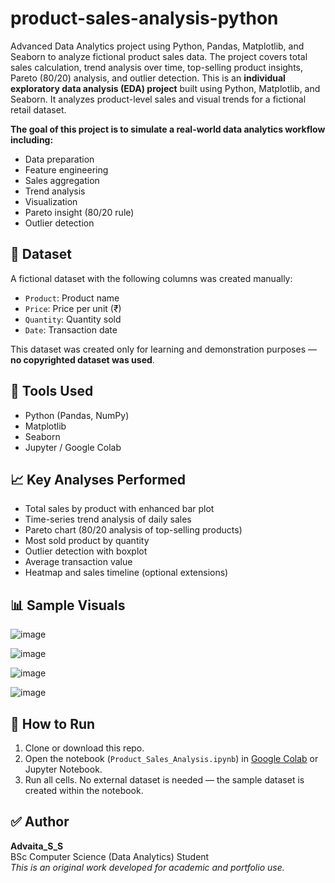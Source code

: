 # product-sales-analysis-python

Advanced Data Analytics project using Python, Pandas, Matplotlib, and Seaborn to analyze fictional product sales data. The project covers total sales calculation, trend analysis over time, top-selling product insights, Pareto (80/20) analysis, and outlier detection. This is an **individual exploratory data analysis (EDA) project** built using Python, Matplotlib, and Seaborn. It analyzes product-level sales and visual trends for a fictional retail dataset.

**The goal of this project is to simulate a real-world data analytics workflow including:**

- Data preparation
- Feature engineering
- Sales aggregation
- Trend analysis
- Visualization
- Pareto insight (80/20 rule)
- Outlier detection

## 📁 Dataset
A fictional dataset with the following columns was created manually:
- `Product`: Product name
- `Price`: Price per unit (₹)
- `Quantity`: Quantity sold
- `Date`: Transaction date

This dataset was created only for learning and demonstration purposes — **no copyrighted dataset was used**.

## 🧰 Tools Used
- Python (Pandas, NumPy)
- Matplotlib
- Seaborn
- Jupyter / Google Colab

## 📈 Key Analyses Performed

- Total sales by product with enhanced bar plot
- Time-series trend analysis of daily sales
- Pareto chart (80/20 analysis of top-selling products)
- Most sold product by quantity
- Outlier detection with boxplot
- Average transaction value
- Heatmap and sales timeline (optional extensions)

## 📊 Sample Visuals
![image](https://github.com/user-attachments/assets/c3165572-5ed0-4292-83fd-e69a8e9b2c90)

![image](https://github.com/user-attachments/assets/36efc697-6e47-42a2-8a15-a5c982e0ffb3)

![image](https://github.com/user-attachments/assets/6ab495cd-40dc-4ecb-88c7-3645d6171367)

![image](https://github.com/user-attachments/assets/1b8bb4b8-ce83-446f-9715-c815b4d738d6)


## 🚀 How to Run

1. Clone or download this repo.
2. Open the notebook (`Product_Sales_Analysis.ipynb`) in [Google Colab](https://colab.research.google.com/) or Jupyter Notebook.
3. Run all cells. No external dataset is needed — the sample dataset is created within the notebook.

## ✅ Author

**Advaita_S_S**  
BSc Computer Science (Data Analytics) Student  
*This is an original work developed for academic and portfolio use.*
